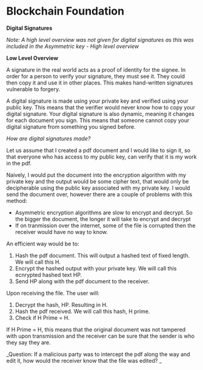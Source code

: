 # **Blockchain Foundation**

**Digital Signatures**

_Note: A high level overview was not given for digital signatures as this was included in the Asymmetric key - High level overview_

**Low Level Overview**

A signature in the real world acts as a proof of identity for the signee. In order for a person to verify your signature, they must see it. They could then copy it and use it in other places. This makes hand-written signatures vulnerable to forgery.

A digital signature is made using your private key and verified using your public key. This means that the verifier would never know how to copy your digital signature. Your digital signature is also dynamic, meaning it changes for each document you sign. This means that someone cannot copy your digital signature from something you signed before.

_How are digital signatures made?_

Let us assume that I created a pdf document and I would like to sign it, so that everyone who has access to my public key, can verify that it is my work in the pdf.

Naively, I would put the document into the encryption algorithm with my private key and the output would be some cipher text, that would only be decipherable using the public key associated with my private key. I would send the document over, however there are a couple of problems with this method:

* Asymmetric encryption algorithms are slow to encrypt and decrypt. So the bigger the document, the longer it will take to encrypt and decrypt
* If on tranmission over the internet, some of the file is corrupted then the receiver would have no way to know.

An efficient way would be to:

1. Hash the pdf document. This will output a hashed text of fixed length. We will call this H.
2. Encrypt the hashed output with your private key. We will call this ecnrypted hashed text HP.
3. Send HP along with the pdf document to the receiver.

Upon receiving the file. The user will:

1. Decrypt the hash, HP. Resulting in H.
2. Hash the pdf received. We will call this hash, H prime.
3. Check if H Prime = H.

If H Prime = H, this means that the original document was not tampered with upon transmission and the receiver can be sure that the sender is who they say they are.



_Question: If a malicious party was to intercept the pdf along the way and edit it, how would the receiver know that the file was edited? _  




